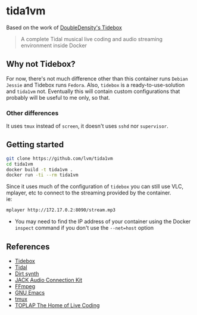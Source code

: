 # tida1vm

Based on the work of [DoubleDensity's Tidebox](https://github.com/DoubleDensity/tidebox)

> A complete Tidal musical live coding and audio streaming environment inside Docker

## Why not Tidebox?

For now, there's not much difference other than this container runs `Debian Jessie` and Tidebox runs `Fedora`. Also, `tidebox` is a ready-to-use-solution and `tida1vm` not. Eventually this will contain custom configurations that probably will be useful to me only, so that.

### Other differences

It uses `tmux` instead of `screen`, it doesn't uses `sshd` nor `supervisor`.  

## Getting started

```bash  
git clone https://github.com/lvm/tida1vm
cd tida1vm
docker build -t tida1vm .
docker run -ti --rm tida1vm
```

Since it uses much of the configuration of `tidebox` you can still use VLC, mplayer, etc to connect to the streaming provided by the container.  
ie:  
```bash    
mplayer http://172.17.0.2:8090/stream.mp3
```
* You may need to find the IP address of your container using the Docker `inspect` command if you don't use the `--net=host` option    


## References

- [Tidebox](https://github.com/DoubleDensity/tidebox)
- [Tidal](http://tidal.lurk.org)
- [Dirt synth](https://github.com/tidalcycles/Dirt)
- [JACK Audio Connection Kit](http://www.jackaudio.org/)
- [FFmpeg](https://www.ffmpeg.org/)
- [GNU Emacs](https://www.gnu.org/software/emacs/)
- [tmux](https://tmux.github.io/)
- [TOPLAP The Home of Live Coding](http://toplap.org/)
